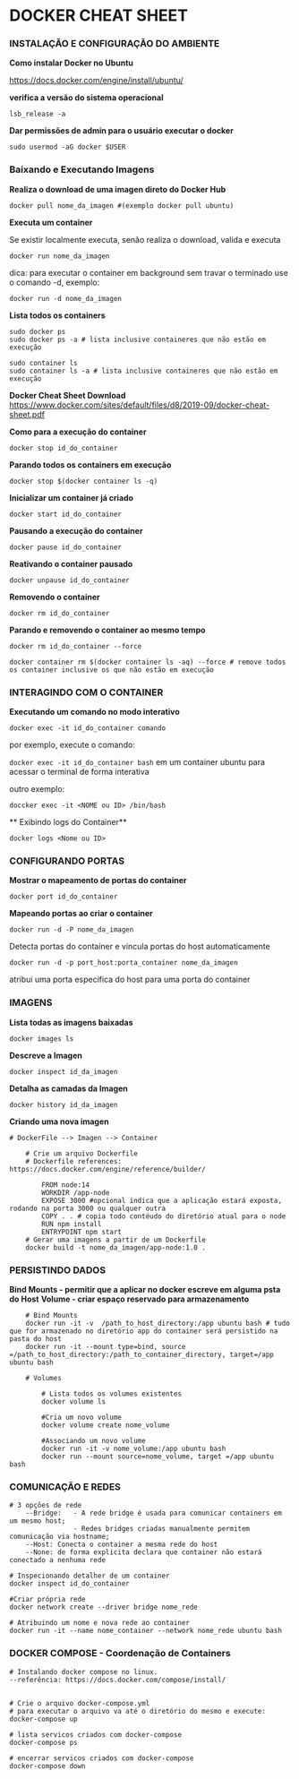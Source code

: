 # DOCKER CHEAT SHEET

### INSTALAÇÃO E CONFIGURAÇÃO DO AMBIENTE


**Como instalar Docker no Ubuntu**

https://docs.docker.com/engine/install/ubuntu/

**verifica a versão do sistema operacional**

`lsb_release -a`

**Dar permissões de admin para o usuário executar o docker**

`sudo usermod -aG docker $USER`


### Baixando e Executando Imagens

**Realiza o download de uma imagen direto do Docker Hub**

`docker pull nome_da_imagen #(exemplo docker pull ubuntu)`

**Executa um container**

Se existir localmente executa, senão realiza o download, valida e executa

`docker run nome_da_imagen`

dica: para executar o container em background sem travar o terminado use o comando -d, exemplo:

`docker run -d nome_da_imagen`

**Lista todos os containers**

	sudo docker ps
	sudo docker ps -a # lista inclusive containeres que não estão em execução

	sudo container ls 
	sudo container ls -a # lista inclusive containeres que não estão em execução

**Docker Cheat Sheet Download**
	https://www.docker.com/sites/default/files/d8/2019-09/docker-cheat-sheet.pdf

**Como para a execução do container**
	
`docker stop id_do_container`

**Parando todos os containers em execução**
	
`docker stop $(docker container ls -q)`

**Inicializar um container já criado**
	
`docker start id_do_container`

**Pausando a execução do container**
	
`docker pause id_do_container`

**Reativando o container pausado**
	

`docker unpause id_do_container`

**Removendo o container**
	
`docker rm id_do_container`

**Parando e removendo o container ao mesmo tempo**

`docker rm id_do_container --force`

	docker container rm $(docker container ls -aq) --force # remove todos os container inclusive os que não estão em execução

### INTERAGINDO COM O CONTAINER

**Executando um comando no modo interativo**

`docker exec -it id_do_container comando`

por exemplo, execute o comando:

`docker exec -it id_do_container bash` em um container ubuntu para acessar o terminal de forma interativa

outro exemplo: 

`doccker exec -it <NOME ou ID> /bin/bash`


** Exibindo logs do Container**
	
`docker logs <Nome ou ID>`

### CONFIGURANDO PORTAS

**Mostrar o mapeamento de portas do container**
	
`docker port id_do_container`

**Mapeando portas ao criar o container**

`docker run -d -P nome_da_imagen`

Detecta portas do container e vincula portas do host automaticamente

`docker run -d -p port_host:porta_container nome_da_imagen`

atribui uma porta especifica do host para uma porta do container


### IMAGENS
	
**Lista todas as imagens baixadas**

`docker images ls`

**Descreve a Imagen**

`docker inspect id_da_imagen`

**Detalha as camadas da Imagen**

`docker history id_da_imagen`

**Criando uma nova imagen**

	# DockerFile --> Imagen --> Container

		# Crie um arquivo Dockerfile
		# Dockerfile references: https://docs.docker.com/engine/reference/builder/

			FROM node:14
			WORKDIR /app-node
			EXPOSE 3000 #opcional indica que a aplicação estará exposta, rodando na porta 3000 ou qualquer outra
			COPY . . # copia todo contéudo do diretório atual para o node
			RUN npm install
			ENTRYPOINT npm start
		# Gerar uma imagens a partir de um Dockerfile
		docker build -t nome_da_imagen/app-node:1.0 .

### PERSISTINDO DADOS

**Bind Mounts - permitir que a aplicar no docker escreve em alguma psta do Host**
**Volume - criar espaço reservado para armazenamento**

		# Bind Mounts
		docker run -it -v  /path_to_host_directory:/app ubuntu bash # tudo que for armazenado no diretório app do container será persistido na pasta do host
		docker run -it --mount type=bind, source =/path_to_host_directory:/path_to_container_directory, target=/app ubuntu bash

		# Volumes

			# Lista todos os volumes existentes
			docker volume ls

			#Cria um novo volume
			docker volume create nome_volume

			#Associando um novo volume
			docker run -it -v nome_volume:/app ubuntu bash
			docker run --mount source=nome_volume, target =/app ubuntu bash

### COMUNICAÇÃO E REDES

	# 3 opções de rede 
		--Bridge: 	- A rede bridge é usada para comunicar containers em um mesmo host;
					- Redes bridges criadas manualmente permitem comunicação via hostname;
		--Host: Conecta o container a mesma rede do host
		--None: de forma explicita declara que container não estará conectado a nenhuma rede

	# Inspecionando detalher de um container
	docker inspect id_do_container	

	#Criar própria rede
	docker network create --driver bridge nome_rede

	# Atribuindo um nome e nova rede ao container
	docker run -it --name nome_container --network nome_rede ubuntu bash

### DOCKER COMPOSE - Coordenação de Containers

	# Instalando docker compose no linux. 
	--referência: https://docs.docker.com/compose/install/


	# Crie o arquivo docker-compose.yml
	# para executar o arquivo va até o diretório do mesmo e execute:
	docker-compose up

	# lista servicos criados com docker-compose
	docker-compose ps 

	# encerrar servicos criados com docker-compose
	docker-compose down











